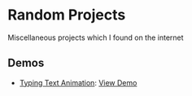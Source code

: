 # Random Projects

Miscellaneous projects which I found on the internet

## Demos

- [Typing Text Animation](https://www.youtube.com/watch?v=nxoHR9lltK0&list=PLImJ3umGjxdDyGRO03ct3Vj84FYXE-LWE&index=7): [View Demo](https://khantzinthu-dev.github.io/Random_Projects/text_animation/)
